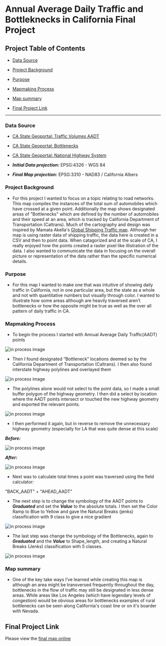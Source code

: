 
# Annual Average Daily Traffic and Bottleknecks in California Final Project


## Project Table of Contents

- [Data Source](#data-source)

- [Project Background](#project-background)

- [Purpose](#purpose)

- [Mapmaking Process](#mapmaking-process)

- [Map summary](#map-summary)

- [Final Project Link](#final-project-link)

***

### Data Source

* [CA State Geoportal: Traffic Volumes AADT](https://gis.data.ca.gov/datasets/d8833219913c44358f2a9a71bda57f76_0/about)
* [CA State Geoportal: Bottlenecks](https://gis.data.ca.gov/datasets/9509bf8a475f49b4a9c79bac15f8b479_0/about)

* [CA State Geoportal: National Highway System](https://gis.data.ca.gov/datasets/1f71fa512e824ff09d4b9c3f48b6d602_0/about)

* ***Initial Data projection:*** EPSG:4326 - WGS 84
* ***Final Map projection:*** EPSG:3310 - NAD83 / California Albers

### Project Background

* For this project I wanted to focus on a topic relating to road networks. This map compiles the instances of the total sum of automobiles which have crossed at a given point. Additionally the map shows designated areas of "Bottlenecks" which are defined by the number of automobiles and their speed at an area, which is tracked by California Department of Transportation (Caltrans). Much of the cartography and design was inspired by Mamata Akella's [Global Shipping Traffic map](https://felt.com/map/Global-Shipping-Traffic-wQbBGUlVQHqd2pFCXjC2gB?loc=52.95,-132.59,3z). Although her map is using raster data of shipping traffic, the data here is created in a CSV and then to point data. When catagorized and at the scale of CA, I really enjoyed how the points created a raster pixel like illistration of the data. I also wanted to communicate the data in focusing on the overall picture or representation of the data rather than the specific numerical details.

### Purpose

* For this map I wanted to make one that was intuitive of showing daily traffic in California, not in one particular area, but the state as a whole and not with quantitative numbers but visually through color. I wanted to illustrate how some areas although are heavily traversed aren’t bottlenecks or how the opposite might be true as well as the over all pattern of daily traffic in CA.  

### Mapmaking Process

* To begin the process I started with Annual Average Daily Traffic(AADT) points
  
![in process image](graphics/Annual_Average_Daily_Traffic.png)


* Then  I found designated “Bottleneck” locations deemed so by the California Department of Transportation (Caltrans). I then also found interstate highway polylines and overlayed them

![in process image](graphics/AADT_Bottleknecks_HIghways.png)

* The polylines alone would not select to the point data, so I made a small buffer polygon of the highway geometry. I then did a select by location where the AADT points intersect or touched the new highway geometry and exported the relevant points.

![in process image](graphics/Selected_points.png)


* I then performed it again, but in reverse to remove the unnecessary highway geometry (especially for LA that was quite dense at this scale) 


***Before:***

![in process image](graphics/Before_highways.png)


***After:***

![in process image](graphics/After_Highways.png)


* Next was to calculate total times a point was traversed using the field calculator:

"BACK_AADT" + "AHEAD_AADT"

* The next step is to change the symbology of the AADT points to ***Graduated*** and set the ***Value*** to the absolute totals. I then set the Color Ramp to Blue to Yellow and gave the Natural Breaks (jenks) classification with 9 class to give a nice gradient 

![in process image](graphics/AADT_Class_Breaks.png)

* The last step was change the symbology of the Bottlenecks, again to ***Graduated*** and the ***Value*** to Shape_length,  and creating a Natural Breaks (Jenks) classification with 5 classes.

![in process image](graphics/Bottlekneck_symoblogy.png)


### Map summary


* One of the key take ways I’ve learned while creating this map is although an area might be transversed frequently throughout the day,  bottlenecks in the flow of traffic may still be designated in less dense areas. While areas like Los Angeles (which have legendary levels of congestion) would be obvious areas for bottlenecks examples of rural bottlenecks can be seen along California's coast line or on it's boarder with Nevada.

## Final Project Link


Please view the [final map online](https://d-guth3.github.io/CA-Traffic-and-Bottlenecks)
